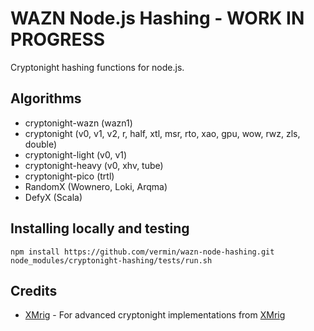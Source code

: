 WAZN Node.js Hashing - WORK IN PROGRESS
===============

Cryptonight hashing functions for node.js.


Algorithms
----------
* cryptonight-wazn (wazn1)
* cryptonight (v0, v1, v2, r, half, xtl, msr, rto, xao, gpu, wow, rwz, zls, double)
* cryptonight-light (v0, v1)
* cryptonight-heavy (v0, xhv, tube)
* cryptonight-pico (trtl)
* RandomX (Wownero, Loki, Arqma)
* DefyX (Scala)

Installing locally and testing
-----
```
npm install https://github.com/vermin/wazn-node-hashing.git
node_modules/cryptonight-hashing/tests/run.sh
```

Credits
-------
* [XMrig](https://github.com/xmrig) - For advanced cryptonight implementations from [XMrig](https://github.com/xmrig/xmrig)
